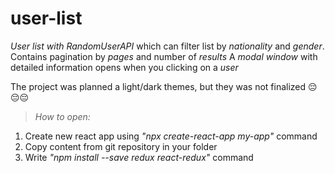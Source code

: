 # user-list

*User list with RandomUserAPI* which can filter list by *nationality* and *gender*.
Contains pagination by *pages* and number of *results*
A *modal window* with detailed information opens when you clicking on a *user*

The project was planned a light/dark themes, but they was not finalized :pensive::pensive::pensive:

> *How to open:*
1. Create new react app using *"npx create-react-app my-app"* command
2. Copy content from git repository in your folder
3. Write *"npm install --save redux react-redux"* command

